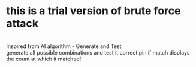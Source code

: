 # this is a trial version of brute force attack
<br>
Inspired from AI algorithm - Generate and Test 
<br>
generate all possible combinations and test it correct pin if match displays the count at which it matched!